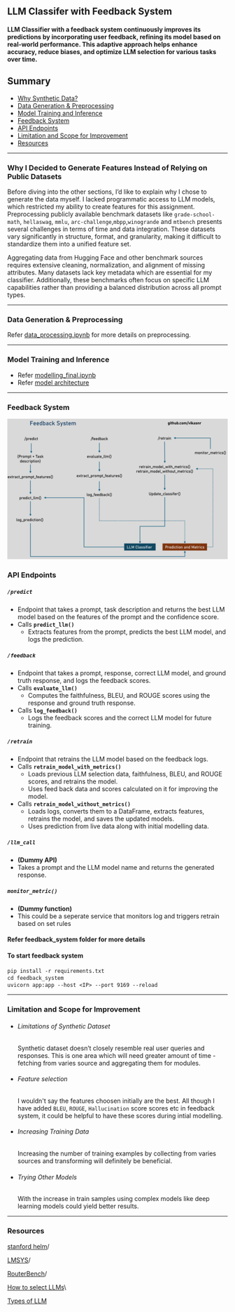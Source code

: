 ## LLM Classifer with Feedback System 
#### LLM Classifier with a feedback system continuously improves its predictions by incorporating user feedback, refining its model based on real-world performance. This adaptive approach helps enhance accuracy, reduce biases, and optimize LLM selection for various tasks over time.

## Summary

 - [Why Synthetic Data?](#Why-I-Decided-to-Generate-Features-Instead-of-Relying-on-Public-Datasets)
 - [Data Generation & Preprocessing](#Data-Generation-&-Preprocessing)
 - [Model Training and Inference ](#Model-Training-and-Inference)
 - [Feedback System](#Feedback-System)
 - [API Endpoints](#API-Endpoints)
 - [Limitation and Scope for Improvement](#Limitation-and-Scope-for-Improvement)
 - [Resources](#Resources)



------------------------------------

### Why I Decided to Generate Features Instead of Relying on Public Datasets


Before diving into the other sections, I’d like to explain why I chose to generate the data myself.
I lacked programmatic access to LLM models, which restricted my ability to create features for this assignment. Preprocessing publicly available benchmark datasets like ```grade-school-math```, ```hellaswag```, ```mmlu```, ```arc-challenge```,```mbpp```,```winogrande``` and ```mtbench``` presents several challenges in terms of time and data integration. These datasets vary significantly in structure, format, and granularity, making it difficult to standardize them into a unified feature set.  

Aggregating data from Hugging Face and other benchmark sources requires extensive cleaning, normalization, and alignment of missing attributes. Many datasets lack key metadata which are essential for my classifier. Additionally, these benchmarks often focus on specific LLM capabilities rather than providing a balanced distribution across all prompt types. 

-----------------------------


### Data Generation & Preprocessing

Refer [data_processing.ipynb](notebooks/data_preprocessing.ipynb) for more details on preprocessing.

-------------------------------------------------

### Model Training and Inference 

- Refer [modelling_final.ipynb](notebooks/modelling_final.ipynb)
- Refer [model architecture](notebooks/files/xgboost_arch.png)

--------------------------


### Feedback System

<img src="notebooks/files/feedback_system.png" width="760" class="center">



### API Endpoints

##### `/predict`
- Endpoint that takes a prompt, task description and returns the best LLM model based on the features of the prompt and the confidence score.
- Calls **`predict_llm()`**
  - Extracts features from the prompt, predicts the best LLM model, and logs the prediction.

##### `/feedback`
- Endpoint that takes a prompt, response, correct LLM model, and ground truth response, and logs the feedback scores.
- Calls **`evaluate_llm()`**  
  - Computes the faithfulness, BLEU, and ROUGE scores using the response and ground truth response.
- Calls **`log_feedback()`**  
  - Logs the feedback scores and the correct LLM model for future training.

##### `/retrain`
- Endpoint that retrains the LLM model based on the feedback logs.
- Calls **`retrain_model_with_metrics()`**  
  - Loads previous LLM selection data, faithfulness, BLEU, and ROUGE scores, and retrains the model.
  - Uses feed back data and scores calculated on it for improving the model.
- Calls **`retrain_model_without_metrics()`**  
  - Loads logs, converts them to a DataFrame, extracts features, retrains the model, and saves the updated models.
  - Uses prediction from live data along with initial modelling data.
  
##### `/llm_call`
- **(Dummy API)**
- Takes a prompt and the LLM model name and returns the generated response.

##### `monitor_metric()`
- **(Dummy function)**
- This could be a seperate service that monitors log and triggers retrain based on set rules

#### Refer feedback_system folder for more details

#### To start feedback system

```
pip install -r requirements.txt
cd feedback_system
uvicorn app:app --host <IP> --port 9169 --reload
```
-------------------------------------------------

### Limitation and Scope for Improvement

- ###### Limitations of Synthetic Dataset
    Synthetic dataset doesn’t closely resemble real user queries and responses. This is one area which will need greater amount of time - fetching from varies source and aggregating them for modules.
    
- ###### Feature selection
    I wouldn't say the features choosen initially are the best. All though I have added `BLEU`, `ROUGE`, `Hallucination` score scores etc in feedback system, it could be helpful to have these scores during intial modelling.

- ###### Increasing Training Data
    Increasing the number of training examples by collecting from varies sources and transforming will definitely be beneficial.
  
- ###### Trying Other Models
    With the increase in train samples using complex models like deep learning models could yield better results.

-------------------------------------------------


### Resources

[stanford helm](https://crfm.stanford.edu/helm/)/

[LMSYS](https://huggingface.co/spaces/lmarena-ai/chatbot-arena-leaderboard)/

[RouterBench](https://github.com/withmartian/routerbench)/

[How to select LLMs](https://www.datacamp.com/tutorial/llm-classification-how-to-select-the-best-llm-for-your-application)\

[Types of LLM](https://labelyourdata.com/articles/types-of-llms)











